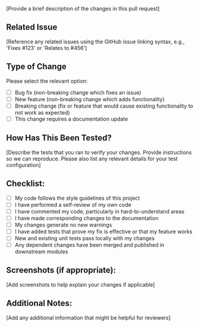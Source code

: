 [Provide a brief description of the changes in this pull request]

## Related Issue

[Reference any related issues using the GitHub issue linking syntax, e.g., 'Fixes #123' or 'Relates to #456']

## Type of Change

Please select the relevant option:

- [ ] Bug fix (non-breaking change which fixes an issue)
- [ ] New feature (non-breaking change which adds functionality)
- [ ] Breaking change (fix or feature that would cause existing functionality to not work as expected)
- [ ] This change requires a documentation update

## How Has This Been Tested?

[Describe the tests that you ran to verify your changes. Provide instructions so we can reproduce. Please also list any relevant details for your test configuration]

## Checklist:

- [ ] My code follows the style guidelines of this project
- [ ] I have performed a self-review of my own code
- [ ] I have commented my code, particularly in hard-to-understand areas
- [ ] I have made corresponding changes to the documentation
- [ ] My changes generate no new warnings
- [ ] I have added tests that prove my fix is effective or that my feature works
- [ ] New and existing unit tests pass locally with my changes
- [ ] Any dependent changes have been merged and published in downstream modules

## Screenshots (if appropriate):

[Add screenshots to help explain your changes if applicable]

## Additional Notes:

[Add any additional information that might be helpful for reviewers]

<!-- Human tasks:
- Review and customize the pull request template to ensure it meets the specific needs of the Mint Replica project
- Ensure the pull request template aligns with the project's coding standards and contribution guidelines
-->